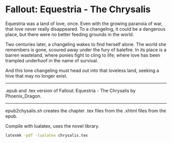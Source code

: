 # Fallout: Equestria - The Chrysalis
Equestria was a land of love, once.  Even with the growing paranoia of war, that love never really disappeared.  To a changeling, it could be a dangerous place, but there were no better feeding grounds in the world.

Two centuries later, a changeling wakes to find herself alone.  The world she remembers is gone, scoured away under the fury of balefire.  In its place is a barren wasteland, where ponies fight to cling to life; where love has been trampled underhoof in the name of survival.

And this lone changeling must head out into that loveless land, seeking a hive that may no longer exist.

---

.epub and .tex version of Fallout: Equestria - The Chrysalis by Phoenix_Dragon.

---

epub2chysalis.sh creates the chapter .tex files from the .xhtml files from the epub.

Compile with lualatex, uses the novel library.

```bash
latexmk -pdf -lualatex chrysalis.tex
```
